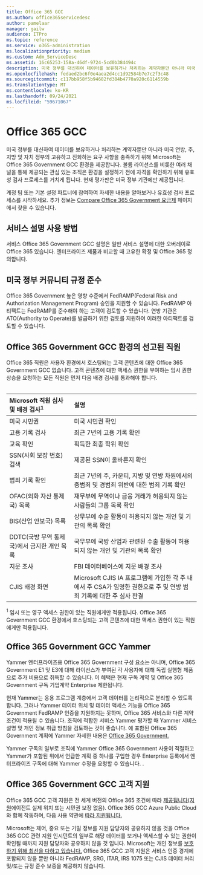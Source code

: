 ```yaml
---
title: Office 365 GCC
ms.author: office365servicedesc
author: pamelaar
manager: gailw
audience: ITPro
ms.topic: reference
ms.service: o365-administration
ms.localizationpriority: medium
ms.custom: Adm_ServiceDesc
ms.assetid: 16c65253-158a-46df-9724-5cd0b384494c
description: 미국 정부를 대신하여 데이터를 보유하거나 처리하는 계약자뿐만 아니라 미국 연방, 주, 지방 및 자치 정부의 고유하고 진화된 요구 사항을 충족하기 위해 Microsoft는 Office 365 미국 정부 Community(GCC) 서비스를 제공합니다. 볼륨 라이선스를 비롯한 여러 채널을 통해 제공되는 관심 있는 조직은 환경을 설정하기 전에 자격을 확인하기 위해 유효성 검사 프로세스를 거치게 됩니다. 현재 평가판은 미국 정부 기관에만 제공됩니다.
ms.openlocfilehash: fedaed2bc6f0e4aea2d4cc1d92584b7e7c2f3c48
ms.sourcegitcommit: c117bb958f5b94682fd384b4770a920c6114559b
ms.translationtype: MT
ms.contentlocale: ko-KR
ms.lasthandoff: 09/24/2021
ms.locfileid: "59671067"
---
```

# <a name="office-365-gcc"></a>Office 365 GCC

미국 정부를 대신하여 데이터를 보유하거나 처리하는 계약자뿐만 아니라 미국 연방, 주, 지방 및 자치 정부의 고유하고 진화하는 요구 사항을 충족하기 위해 Microsoft는 Office 365 Government GCC 환경을 제공합니다. 볼륨 라이선스를 비롯한 여러 채널을 통해 제공되는 관심 있는 조직은 환경을 설정하기 전에 자격을 확인하기 위해 유효성 검사 프로세스를 거치게 됩니다. 현재 평가판은 미국 정부 기관에만 제공됩니다.
  
계정 팀 또는 기본 설정 파트너에 참여하여 자세한 내용을 알아보거나 유효성 검사 프로세스를 시작하세요. 추가 정보는 [Compare Office 365 Government 요금제](https://products.office.com/government/compare-office-365-government-plans) 페이지에서 찾을 수 있습니다.
  
## <a name="how-to-use-this-service-description"></a>서비스 설명 사용 방법

서비스 Office 365 Government GCC 설명은 일반 서비스 설명에 대한 오버레이로 Office 365 있습니다. 엔터프라이즈 제품과 비교할 때 고유한 확정 및 Office 365 정의합니다.
  
## <a name="us-government-community-compliance"></a>미국 정부 커뮤니티 규정 준수

Office 365 Government 높은 영향 수준에서 FedRAMP(Federal Risk and Authorization Management Program) 승인을 지원할 수 있습니다. FedRAMP 아티팩트는 FedRAMP를 준수해야 하는 고객이 검토할 수 있습니다. 연방 기관은 ATO(Authority to Operate)를 발급하기 위한 검토를 지원하여 이러한 아티팩트를 검토할 수 있습니다.
  
## <a name="office-365-government-gcc-environment-screened-personnel"></a>Office 365 Government GCC 환경의 선고된 직원

Office 365 직원은 사용자 환경에서 호스팅되는 고객 콘텐츠에 대한 Office 365 Government GCC 없습니다. 고객 콘텐츠에 대한 액세스 권한을 부여하는 임시 권한 상승을 요청하는 모든 직원은 먼저 다음 배경 검사를 통과해야 합니다.<br><br> 
  
| Microsoft 직원 심사 및 배경 검사<sup>1</sup> | 설명 |
|:-----|:-----|
|미국 시민권  <br/> |미국 시민권 확인  <br/> |
|고용 기록 검사  <br/> |최근 7년의 고용 기록 확인  <br/> |
|교육 확인  <br/> |획득한 최종 학위 확인  <br/> |
|SSN(사회 보장 번호) 검색  <br/> |제공된 SSN이 올바른지 확인  <br/> |
|범죄 기록 확인  <br/> |최근 7년의 주, 카운티, 지방 및 연방 차원에서의 중범죄 및 경범죄 위반에 대한 범죄 기록 확인  <br/> |
|OFAC(외화 자산 통제국) 목록  <br/> |재무부에 무역이나 금융 거래가 허용되지 않는 사람들의 그룹 목록 확인  <br/> |
|BIS(산업 안보국) 목록  <br/> |상무부에 수출 활동이 허용되지 않는 개인 및 기관의 목록 확인  <br/> |
|DDTC(국방 무역 통제국)에서 금지한 개인 목록  <br/> |국무부에 국방 산업과 관련된 수출 활동이 허용되지 않는 개인 및 기관의 목록 확인  <br/> |
|지문 조사  <br/> |FBI 데이터베이스에 지문 배경 조사  <br/> |
|CJIS 배경 화면  <br/> |Microsoft CJIS IA 프로그램에 가입한 각 주 내에서 주 CSA가 임명한 권한으로 주 및 연방 범죄 기록에 대한 주 심사 판결  <br/> |

<sup>1</sup> 임시 또는 영구 액세스 권한이 있는 직원에게만 적용됩니다. Office 365 Government GCC 환경에서 호스팅되는 고객 콘텐츠에 대한 액세스 권한이 있는 직원에게만 적용됩니다.
  
## <a name="office-365-government-gcc-and-yammer"></a>Office 365 Government GCC Yammer

Yammer 엔터프라이즈용 Office 365 Government 구성 요소는 아니며, Office 365 Government E1 및 E3에 대해 라이선스가 부여된 각 사용자에 대해 독립 실행형 제품으로 추가 비용으로 취득할 수 있습니다. 이 혜택은 현재 구독 계약 및 Office 365 Government 구독 기업계약 Enterprise 제한됩니다.
  
현재 Yammer는 응용 프로그램 계층에서 고객 데이터를 논리적으로 분리할 수 있도록 합니다. 그러나 Yammer 데이터 위치 및 데이터 액세스 기능을 Office 365 Government FedRAMP 인증을 지원하지는 못하며, Office 365 서비스와 다른 계약 조건이 적용될 수 있습니다. 조직에 적합한 서비스 [](../../yammer-service-description/yammer-service-description.md) Yammer 평가할 때 Yammer 서비스 설명 및 개인 정보 취급 방침을 검토하는 것이 좋습니다. 에 포함된 Office 365 Government 계획에 Yammer 자세한 내용은 [Office 365 Government.](office-365-us-government.md)
  
Yammer 구독의 일부로 조직에 Yammer Office 365 Government 사용이 적절하고 Yammer가 포함된 위에서 언급한 계획 중 하나를 구입한 경우 Enterprise 등록에서 엔터프라이즈 구독에 대해 Yammer 수정을 요청할 수 있습니다. .
  
## <a name="office-365-government-gcc-customer-support"></a>Office 365 Government GCC 고객 지원

Office 365 GCC 고객 지원은 전 세계 버전의 Office 365 조건에 따라 [제공됩니다(지원](../support.md)에이전트 실제 위치 또는 시민권 보장 없음). Office 365 GCC Azure Public Cloud와 함께 작동하며, 다음 사용 약관에 [따라 지원됩니다.](https://azure.microsoft.com/support/plans/)

Microsoft는 제어, 중요 또는 기밀 정보를 지원 담당자와 공유하지 않을 것을 Office 365 GCC 관련 지원 인시던트의 일부로 해당 데이터를 보거나 액세스할 수 있는 권한이 확인될 때까지 지원 담당자와 공유하지 않을 것 입니다. Microsoft는 개인 정보를 [보호하기 위해 최선을 다하고 있습니다.](https://privacy.microsoft.com/privacystatement) Office 365 GCC 고객 지원은 서비스 인증 경계에 포함되지 않을 뿐만 아니라 FedRAMP, SRG, ITAR, IRS 1075 또는 CJIS 데이터 처리 및/또는 규정 준수 보증을 제공하지 않습니다.